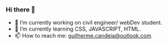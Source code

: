 ### Hi there 👋


- 🔭 I’m currently working on civil engineer/ webDev student.
- 🌱 I’m currently learning CSS, JAVASCRIPT, HTML.
- 📫 How to reach me: guilherme.candeia@outlook.com


